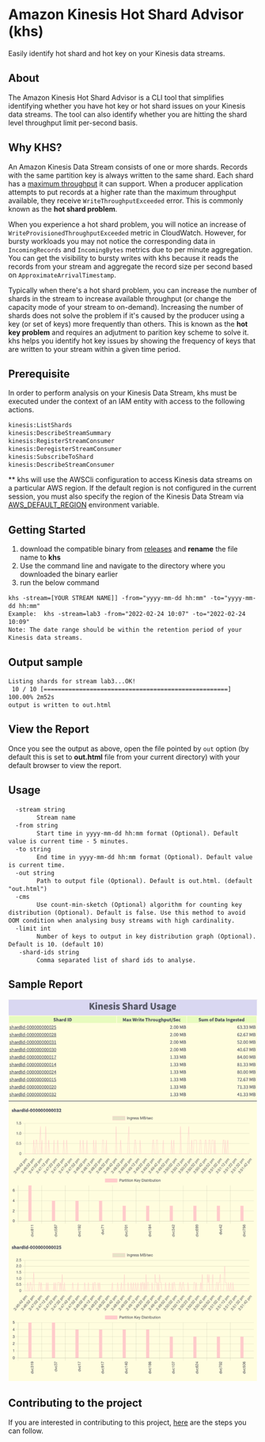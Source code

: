 # Amazon Kinesis Hot Shard Advisor (khs)
Easily identify hot shard and hot key on your Kinesis data streams.

## About
The Amazon Kinesis Hot Shard Advisor is a CLI tool that simplifies identifying whether you have hot key or hot shard issues on your Kinesis data streams. The tool can also identify whether you are hitting the shard level throughput limit per-second basis.

## Why KHS?
An Amazon Kinesis Data Stream consists of one or more shards. Records with the same partition key is always written to the same shard. Each shard has a [maximum throughput](https://aws.amazon.com/kinesis/data-streams/faqs/#:~:text=A%20shard%20has%20a%20sequence,2%20MB%2Fsecond%20for%20reads.) it can support. When a producer application attempts to put records at a higher rate than the maximum throughput available, they receive `WriteThroughputExceeded` error. This is commonly known as the **hot shard problem**.   

When you experience a hot shard problem, you will notice an increase of `WriteProvisionedThroughputExceeded` metric in CloudWatch. However, for bursty workloads you may not notice the corresponding data in `IncomingRecords` and `IncomingBytes` metrics due to per minute aggregation. You can get the visibility to bursty writes with khs because it reads the records from your stream and aggregate the record size per second based on `ApproximateArrivalTimestamp`.

Typically when there's a hot shard problem, you can increase the number of shards in the stream to increase available throughput (or change the capacity mode of your stream to on-demand). Increasing the number of shards does not solve the problem if it's caused by the producer using a key (or set of keys) more frequently than others. This is known as the **hot key problem** and requires an adjutment to parition key scheme to solve it. khs helps you identify hot key issues by showing the frequency of keys that are written to your stream within a given time period.

## Prerequisite
In order to perform analysis on your Kinesis Data Stream, khs must be executed under the context of an IAM entity with access to the following actions.

```
kinesis:ListShards
kinesis:DescribeStreamSummary
kinesis:RegisterStreamConsumer
kinesis:DeregisterStreamConsumer
kinesis:SubscribeToShard
kinesis:DescribeStreamConsumer
```

** khs will use the AWSCli configuration to access Kinesis data streams on a particular AWS region. If the default region is not configured in the current session, you must also specify the region of the Kinesis Data Stream via [AWS_DEFAULT_REGION](https://docs.aws.amazon.com/cli/latest/userguide/cli-configure-quickstart.html#cli-configure-quickstart-region) environment variable.

## Getting Started
1. download the compatible binary from [releases](https://github.com/awslabs/kinesis-hot-shard-advisor/releases) and **rename** the file name to **khs**
2. Use the command line and navigate to the directory where you downloaded the binary earlier
3. run the below command
```
khs -stream=[YOUR STREAM NAME]] -from="yyyy-mm-dd hh:mm" -to="yyyy-mm-dd hh:mm"
Example:  khs -stream=lab3 -from="2022-02-24 10:07" -to="2022-02-24 10:09" 
Note: The date range should be within the retention period of your Kinesis data streams.
```
## Output sample
```
Listing shards for stream lab3...OK!
 10 / 10 [====================================================] 100.00% 2m52s
output is written to out.html
```


## View the Report
Once you see the output as above, open the file pointed by `out` option (by default this is set to **out.html** file from your current directory) with your default browser to view the report.

## Usage
```
  -stream string
    	Stream name
  -from string
    	Start time in yyyy-mm-dd hh:mm format (Optional). Default value is current time - 5 minutes.
  -to string
    	End time in yyyy-mm-dd hh:mm format (Optional). Default value is current time.
  -out string
    	Path to output file (Optional). Default is out.html. (default "out.html")
  -cms
    	Use count-min-sketch (Optional) algorithm for counting key distribution (Optional). Default is false. Use this method to avoid OOM condition when analysing busy streams with high cardinality.
  -limit int
    	Number of keys to output in key distribution graph (Optional). Default is 10. (default 10)
   -shard-ids string
    	Comma separated list of shard ids to analyse.
```

## Sample Report
![Sample Report](images/samplereport.png)

## Contributing to the project
If you are interested in contributing to this project, [here](CONTRIBUTING.md) are the steps you can follow.
